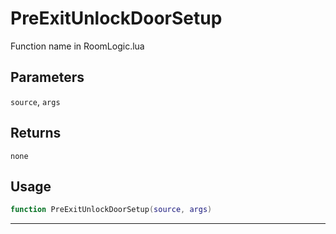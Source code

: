 # PreExitUnlockDoorSetup
Function name in RoomLogic.lua
## Parameters
`source`, `args`
## Returns
`none`
## Usage
```lua
function PreExitUnlockDoorSetup(source, args)
```
---
